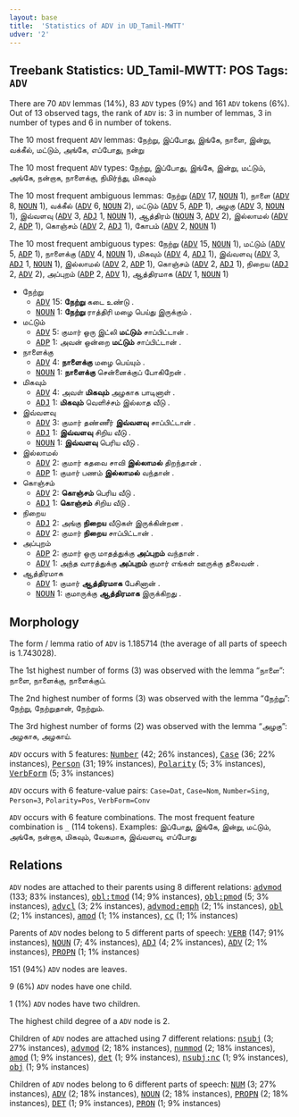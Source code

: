 ```yaml
---
layout: base
title:  'Statistics of ADV in UD_Tamil-MWTT'
udver: '2'
---
```


## Treebank Statistics: UD_Tamil-MWTT: POS Tags: `ADV`

There are 70 `ADV` lemmas (14%), 83 `ADV` types (9%) and 161 `ADV` tokens (6%).
Out of 13 observed tags, the rank of `ADV` is: 3 in number of lemmas, 3 in number of types and 6 in number of tokens.

The 10 most frequent `ADV` lemmas: நேற்று, இப்போது, இங்கே, நாளை, இன்று, வக்கீல், மட்டும், அங்கே, எப்போது, நன்று

The 10 most frequent `ADV` types:  நேற்று, இப்போது, இங்கே, இன்று, மட்டும், அங்கே, நன்றாக, நாளைக்கு, நிமிர்ந்து, மிகவும்

The 10 most frequent ambiguous lemmas: நேற்று (<tt><a href="ta_mwtt-pos-ADV.html">ADV</a></tt> 17, <tt><a href="ta_mwtt-pos-NOUN.html">NOUN</a></tt> 1), நாளை (<tt><a href="ta_mwtt-pos-ADV.html">ADV</a></tt> 8, <tt><a href="ta_mwtt-pos-NOUN.html">NOUN</a></tt> 1), வக்கீல் (<tt><a href="ta_mwtt-pos-ADV.html">ADV</a></tt> 6, <tt><a href="ta_mwtt-pos-NOUN.html">NOUN</a></tt> 2), மட்டும் (<tt><a href="ta_mwtt-pos-ADV.html">ADV</a></tt> 5, <tt><a href="ta_mwtt-pos-ADP.html">ADP</a></tt> 1), அழகு (<tt><a href="ta_mwtt-pos-ADV.html">ADV</a></tt> 3, <tt><a href="ta_mwtt-pos-NOUN.html">NOUN</a></tt> 1), இவ்வளவு (<tt><a href="ta_mwtt-pos-ADV.html">ADV</a></tt> 3, <tt><a href="ta_mwtt-pos-ADJ.html">ADJ</a></tt> 1, <tt><a href="ta_mwtt-pos-NOUN.html">NOUN</a></tt> 1), ஆத்திரம் (<tt><a href="ta_mwtt-pos-NOUN.html">NOUN</a></tt> 3, <tt><a href="ta_mwtt-pos-ADV.html">ADV</a></tt> 2), இல்லாமல் (<tt><a href="ta_mwtt-pos-ADV.html">ADV</a></tt> 2, <tt><a href="ta_mwtt-pos-ADP.html">ADP</a></tt> 1), கொஞ்சம் (<tt><a href="ta_mwtt-pos-ADV.html">ADV</a></tt> 2, <tt><a href="ta_mwtt-pos-ADJ.html">ADJ</a></tt> 1), கோபம் (<tt><a href="ta_mwtt-pos-ADV.html">ADV</a></tt> 2, <tt><a href="ta_mwtt-pos-NOUN.html">NOUN</a></tt> 1)

The 10 most frequent ambiguous types:  நேற்று (<tt><a href="ta_mwtt-pos-ADV.html">ADV</a></tt> 15, <tt><a href="ta_mwtt-pos-NOUN.html">NOUN</a></tt> 1), மட்டும் (<tt><a href="ta_mwtt-pos-ADV.html">ADV</a></tt> 5, <tt><a href="ta_mwtt-pos-ADP.html">ADP</a></tt> 1), நாளைக்கு (<tt><a href="ta_mwtt-pos-ADV.html">ADV</a></tt> 4, <tt><a href="ta_mwtt-pos-NOUN.html">NOUN</a></tt> 1), மிகவும் (<tt><a href="ta_mwtt-pos-ADV.html">ADV</a></tt> 4, <tt><a href="ta_mwtt-pos-ADJ.html">ADJ</a></tt> 1), இவ்வளவு (<tt><a href="ta_mwtt-pos-ADV.html">ADV</a></tt> 3, <tt><a href="ta_mwtt-pos-ADJ.html">ADJ</a></tt> 1, <tt><a href="ta_mwtt-pos-NOUN.html">NOUN</a></tt> 1), இல்லாமல் (<tt><a href="ta_mwtt-pos-ADV.html">ADV</a></tt> 2, <tt><a href="ta_mwtt-pos-ADP.html">ADP</a></tt> 1), கொஞ்சம் (<tt><a href="ta_mwtt-pos-ADV.html">ADV</a></tt> 2, <tt><a href="ta_mwtt-pos-ADJ.html">ADJ</a></tt> 1), நிறைய (<tt><a href="ta_mwtt-pos-ADJ.html">ADJ</a></tt> 2, <tt><a href="ta_mwtt-pos-ADV.html">ADV</a></tt> 2), அப்புறம் (<tt><a href="ta_mwtt-pos-ADP.html">ADP</a></tt> 2, <tt><a href="ta_mwtt-pos-ADV.html">ADV</a></tt> 1), ஆத்திரமாக (<tt><a href="ta_mwtt-pos-ADV.html">ADV</a></tt> 1, <tt><a href="ta_mwtt-pos-NOUN.html">NOUN</a></tt> 1)


* நேற்று
  * <tt><a href="ta_mwtt-pos-ADV.html">ADV</a></tt> 15: <b>நேற்று</b> கடை உண்டு .
  * <tt><a href="ta_mwtt-pos-NOUN.html">NOUN</a></tt> 1: <b>நேற்று</b> ராத்திரி மழை பெய்து இருக்கும் .
* மட்டும்
  * <tt><a href="ta_mwtt-pos-ADV.html">ADV</a></tt> 5: குமார் ஒரு இட்லி <b>மட்டும்</b> சாப்பிட்டான் .
  * <tt><a href="ta_mwtt-pos-ADP.html">ADP</a></tt> 1: அவன் ஒன்றை <b>மட்டும்</b> சாப்பிட்டான் .
* நாளைக்கு
  * <tt><a href="ta_mwtt-pos-ADV.html">ADV</a></tt> 4: <b>நாளைக்கு</b> மழை பெய்யும் .
  * <tt><a href="ta_mwtt-pos-NOUN.html">NOUN</a></tt> 1: <b>நாளைக்கு</b> சென்னைக்குப் போகிறேன் .
* மிகவும்
  * <tt><a href="ta_mwtt-pos-ADV.html">ADV</a></tt> 4: அவள் <b>மிகவும்</b> அழகாக பாடினாள் .
  * <tt><a href="ta_mwtt-pos-ADJ.html">ADJ</a></tt> 1: <b>மிகவும்</b> வெளிச்சம் இல்லாத வீடு .
* இவ்வளவு
  * <tt><a href="ta_mwtt-pos-ADV.html">ADV</a></tt> 3: குமார் தண்ணீர் <b>இவ்வளவு</b> சாப்பிட்டான் .
  * <tt><a href="ta_mwtt-pos-ADJ.html">ADJ</a></tt> 1: <b>இவ்வளவு</b> சிறிய வீடு .
  * <tt><a href="ta_mwtt-pos-NOUN.html">NOUN</a></tt> 1: <b>இவ்வளவு</b> பெரிய வீடு .
* இல்லாமல்
  * <tt><a href="ta_mwtt-pos-ADV.html">ADV</a></tt> 2: குமார் கதவை சாவி <b>இல்லாமல்</b> திறந்தான் .
  * <tt><a href="ta_mwtt-pos-ADP.html">ADP</a></tt> 1: குமார் பணம் <b>இல்லாமல்</b> வந்தான் .
* கொஞ்சம்
  * <tt><a href="ta_mwtt-pos-ADV.html">ADV</a></tt> 2: <b>கொஞ்சம்</b> பெரிய வீடு .
  * <tt><a href="ta_mwtt-pos-ADJ.html">ADJ</a></tt> 1: <b>கொஞ்சம்</b> சிறிய வீடு .
* நிறைய
  * <tt><a href="ta_mwtt-pos-ADJ.html">ADJ</a></tt> 2: அங்கு <b>நிறைய</b> வீடுகள் இருக்கின்றன .
  * <tt><a href="ta_mwtt-pos-ADV.html">ADV</a></tt> 2: குமார் <b>நிறைய</b> சாப்பிட்டான் .
* அப்புறம்
  * <tt><a href="ta_mwtt-pos-ADP.html">ADP</a></tt> 2: குமார் ஒரு மாதத்துக்கு <b>அப்புறம்</b> வந்தான் .
  * <tt><a href="ta_mwtt-pos-ADV.html">ADV</a></tt> 1: அந்த வாரத்துக்கு <b>அப்புறம்</b> குமார் எங்கள் ஊருக்கு தலைவன் .
* ஆத்திரமாக
  * <tt><a href="ta_mwtt-pos-ADV.html">ADV</a></tt> 1: குமார் <b>ஆத்திரமாக</b> பேசினான் .
  * <tt><a href="ta_mwtt-pos-NOUN.html">NOUN</a></tt> 1: குமாருக்கு <b>ஆத்திரமாக</b> இருக்கிறது .

## Morphology

The form / lemma ratio of `ADV` is 1.185714 (the average of all parts of speech is 1.743028).

The 1st highest number of forms (3) was observed with the lemma “நாளை”: நாளை, நாளைக்கு, நாளைக்குப்.

The 2nd highest number of forms (3) was observed with the lemma “நேற்று”: நேற்று, நேற்றுதான், நேற்றும்.

The 3rd highest number of forms (2) was observed with the lemma “அழகு”: அழகாக, அழகாய்.

`ADV` occurs with 5 features: <tt><a href="ta_mwtt-feat-Number.html">Number</a></tt> (42; 26% instances), <tt><a href="ta_mwtt-feat-Case.html">Case</a></tt> (36; 22% instances), <tt><a href="ta_mwtt-feat-Person.html">Person</a></tt> (31; 19% instances), <tt><a href="ta_mwtt-feat-Polarity.html">Polarity</a></tt> (5; 3% instances), <tt><a href="ta_mwtt-feat-VerbForm.html">VerbForm</a></tt> (5; 3% instances)

`ADV` occurs with 6 feature-value pairs: `Case=Dat`, `Case=Nom`, `Number=Sing`, `Person=3`, `Polarity=Pos`, `VerbForm=Conv`

`ADV` occurs with 6 feature combinations.
The most frequent feature combination is `_` (114 tokens).
Examples: இப்போது, இங்கே, இன்று, மட்டும், அங்கே, நன்றாக, மிகவும், வேகமாக, இவ்வளவு, எப்போது


## Relations

`ADV` nodes are attached to their parents using 8 different relations: <tt><a href="ta_mwtt-dep-advmod.html">advmod</a></tt> (133; 83% instances), <tt><a href="ta_mwtt-dep-obl-tmod.html">obl:tmod</a></tt> (14; 9% instances), <tt><a href="ta_mwtt-dep-obl-pmod.html">obl:pmod</a></tt> (5; 3% instances), <tt><a href="ta_mwtt-dep-advcl.html">advcl</a></tt> (3; 2% instances), <tt><a href="ta_mwtt-dep-advmod-emph.html">advmod:emph</a></tt> (2; 1% instances), <tt><a href="ta_mwtt-dep-obl.html">obl</a></tt> (2; 1% instances), <tt><a href="ta_mwtt-dep-amod.html">amod</a></tt> (1; 1% instances), <tt><a href="ta_mwtt-dep-cc.html">cc</a></tt> (1; 1% instances)

Parents of `ADV` nodes belong to 5 different parts of speech: <tt><a href="ta_mwtt-pos-VERB.html">VERB</a></tt> (147; 91% instances), <tt><a href="ta_mwtt-pos-NOUN.html">NOUN</a></tt> (7; 4% instances), <tt><a href="ta_mwtt-pos-ADJ.html">ADJ</a></tt> (4; 2% instances), <tt><a href="ta_mwtt-pos-ADV.html">ADV</a></tt> (2; 1% instances), <tt><a href="ta_mwtt-pos-PROPN.html">PROPN</a></tt> (1; 1% instances)

151 (94%) `ADV` nodes are leaves.

9 (6%) `ADV` nodes have one child.

1 (1%) `ADV` nodes have two children.

The highest child degree of a `ADV` node is 2.

Children of `ADV` nodes are attached using 7 different relations: <tt><a href="ta_mwtt-dep-nsubj.html">nsubj</a></tt> (3; 27% instances), <tt><a href="ta_mwtt-dep-advmod.html">advmod</a></tt> (2; 18% instances), <tt><a href="ta_mwtt-dep-nummod.html">nummod</a></tt> (2; 18% instances), <tt><a href="ta_mwtt-dep-amod.html">amod</a></tt> (1; 9% instances), <tt><a href="ta_mwtt-dep-det.html">det</a></tt> (1; 9% instances), <tt><a href="ta_mwtt-dep-nsubj-nc.html">nsubj:nc</a></tt> (1; 9% instances), <tt><a href="ta_mwtt-dep-obj.html">obj</a></tt> (1; 9% instances)

Children of `ADV` nodes belong to 6 different parts of speech: <tt><a href="ta_mwtt-pos-NUM.html">NUM</a></tt> (3; 27% instances), <tt><a href="ta_mwtt-pos-ADV.html">ADV</a></tt> (2; 18% instances), <tt><a href="ta_mwtt-pos-NOUN.html">NOUN</a></tt> (2; 18% instances), <tt><a href="ta_mwtt-pos-PROPN.html">PROPN</a></tt> (2; 18% instances), <tt><a href="ta_mwtt-pos-DET.html">DET</a></tt> (1; 9% instances), <tt><a href="ta_mwtt-pos-PRON.html">PRON</a></tt> (1; 9% instances)

